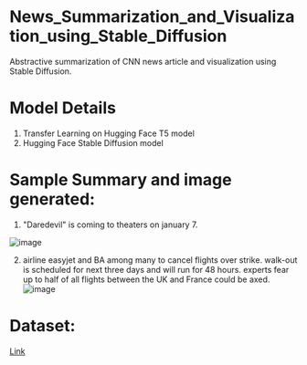 # News_Summarization_and_Visualization_using_Stable_Diffusion 
Abstractive summarization of CNN news article and visualization using Stable Diffusion.

# Model Details
1. Transfer Learning on Hugging Face T5 model
2. Hugging Face Stable Diffusion model


# Sample Summary and image generated:
1. "Daredevil" is coming to theaters on january 7.

![image](https://user-images.githubusercontent.com/23742943/236372079-9317a51f-eb57-4279-90b2-efe4065a937d.png)
<br>

2. airline easyjet and BA among many to cancel flights over strike. walk-out is scheduled for next three days and will run for 48 hours. experts fear up to half of all flights between the UK and France could be axed.
![image](https://user-images.githubusercontent.com/23742943/236371251-6a6aaeb8-656b-46d5-83e2-301ead4a8dcb.png)




# Dataset:
[Link](https://www.kaggle.com/datasets/gowrishankarp/newspaper-text-summarization-cnn-dailymail)
